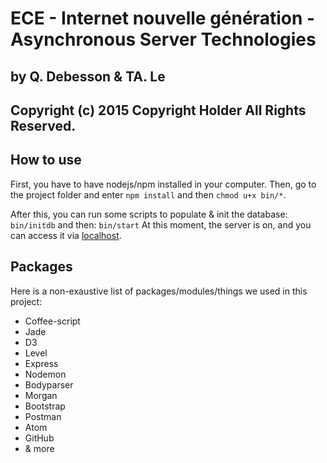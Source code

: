 # ECE - Internet nouvelle génération - Asynchronous Server Technologies
## by Q. Debesson & TA. Le
## Copyright (c) 2015 Copyright Holder All Rights Reserved.

## How to use

First, you have to have nodejs/npm installed in your computer.
Then, go to the project folder and enter `npm install` and then `chmod u+x bin/*`.

After this, you can run some scripts to populate & init the database:
`bin/initdb`
and then:
`bin/start`
At this moment, the server is on, and you can access it via [localhost](localhost:1889/).

## Packages

Here is a non-exaustive list of packages/modules/things we used in this project:
- Coffee-script
- Jade
- D3
- Level
- Express
- Nodemon
- Bodyparser
- Morgan
- Bootstrap
- Postman
- Atom
- GitHub
- & more
